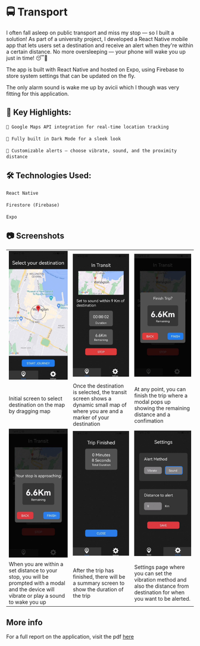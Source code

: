 # 🚍 Transport

I often fall asleep on public transport and miss my stop — so I built a solution!
As part of a university project, I developed a React Native mobile app that lets users set a destination and receive an alert when they're within a certain distance. No more oversleeping — your phone will wake you up just in time! 😴📍

The app is built with React Native and hosted on Expo, using Firebase to store system settings that can be updated on the fly.

The only alarm sound is wake me up by avicii which I though was very fitting for this application.

## 🔑 Key Highlights:

    📍 Google Maps API integration for real-time location tracking

    🌙 Fully built in Dark Mode for a sleek look

    🔔 Customizable alerts — choose vibrate, sound, and the proximity distance

## 🛠️ Technologies Used:

    React Native

    Firestore (Firebase)

    Expo

## 📷 Screenshots

|                                                                                                                                               |                                                                                                                                  |                                                                                                                              |
| --------------------------------------------------------------------------------------------------------------------------------------------- | -------------------------------------------------------------------------------------------------------------------------------- | ---------------------------------------------------------------------------------------------------------------------------- |
| ![](docs/image.png)                                                                                                                                | ![](docs/image-1.png)                                                                                                                 | ![](docs/image-2.png)                                                                                                             |
| Initial screen to select destination on the map by dragging map                                                                               | Once the destination is selected, the transit screen shows a dynamic small map of where you are and a marker of your destination | At any point, you can finish the trip where a modal pops up showing the remaining distance and a confimation                 |
| ![](docs/image-3.png)                                                                                                                              | ![](docs/image-4.png)                                                                                                                 | ![](docs/image-5.png)                                                                                                             |
| When you are within a set distance to your stop, you will be prompted with a modal and the device will vibrate or play a sound to wake you up | After the trip has finished, there will be a summary screen to show the duration of the trip                                     | Settings page where you can set the vibration method and also the distance from destination for when you want to be alerted. |

## More info

For a full report on the application, visit the pdf [here](/docs/300524008%20Joel%20Chu%20Assignment%202.pdf)

